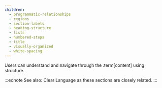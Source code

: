 ```yaml
---
children:
  - programmatic-relationships
  - regions
  - section-labels
  - heading-structure
  - lists
  - numbered-steps
  - title
  - visually-organized
  - white-spacing
---
```


Users can understand and navigate through the :term[content] using structure.

:::ednote
See also: Clear Language as these sections are closely related.
:::